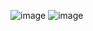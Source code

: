 ![image](https://github.com/sudhanshukulkarni98/TicTacToe/assets/138708838/615cf3c5-8ab8-41f8-906e-9d1dab5934bd)
![image](https://github.com/sudhanshukulkarni98/TicTacToe/assets/138708838/3a282493-8289-4eef-843b-94fc83a963f1)
